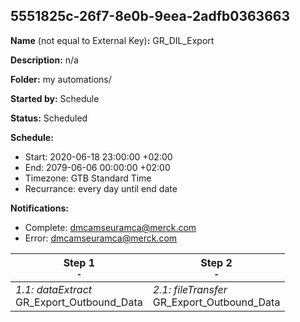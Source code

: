 ## 5551825c-26f7-8e0b-9eea-2adfb0363663

**Name** (not equal to External Key)**:** GR_DIL_Export

**Description:** n/a

**Folder:** my automations/

**Started by:** Schedule

**Status:** Scheduled

**Schedule:**

* Start: 2020-06-18 23:00:00 +02:00
* End: 2079-06-06 00:00:00 +02:00
* Timezone: GTB Standard Time
* Recurrance: every day until end date

**Notifications:**

* Complete: dmcamseuramca@merck.com
* Error: dmcamseuramca@merck.com

| Step 1<br>_<small>-</small>_ | Step 2<br>_<small>-</small>_ |
| --- | --- |
| _1.1: dataExtract_<br>GR_Export_Outbound_Data | _2.1: fileTransfer_<br>GR_Export_Outbound_Data |
